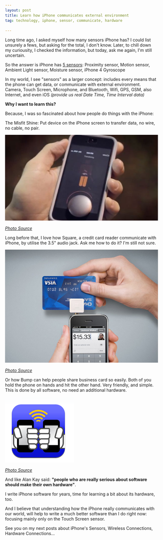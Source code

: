 ```yaml
---
layout: post
title: Learn how iPhone communicates external environment
tag: technology, iphone, sensor, communicate, hardware

---
```


Long time ago, I asked myself how many sensors iPhone has? I could list unsurely a fews, but asking for the total, I don't know. Later, to chill down my curiousity, I checked the information, but today, ask me again, I'm still uncertain.



So the answer is iPhone has [5 sensors](http://ipod.about.com/od/ipodiphonehardwareterms/qt/iphone-sensors.htm): Proximity sensor, Motion sensor, Ambient Light sensor, Moisture sensor, iPhone 4 Gyroscope


In my world, I see "sensors" as a larger concept: includes every means that the phone can get data, or communicate with external environment. Camera, Touch Screen, Microphone, and Bluetooth, Wifi, GPS, GSM, also Internet, and even iOS _(provide us real Date Time, Time Interval data)_



**Why I want to learn this?**



Because, I was so fascinated about how people do things with the iPhone:

The Misfit Shine: Put device on the iPhone screen to transfer data, no wire, no cable, no pair.

![](/images/2013/misfit-shine.jpg)

[_Photo Source_](http://mobileappsnow.us/2012/11/video-misfit-shine-wireless-activity-tracker/)

Long before that, I love how Square, a credit card reader communicate with iPhone, by utilise the 3.5" audio jack. Ask me how to do it? I'm still not sure.

![](/images/2013/square-credit-card-reader.jpg)

[_Photo Source_](http://www.alchemyofchange.net/square-payments/)

Or how Bump can help people share business card so easily. Both of you hold the phone on hands and hit the other hand. Very friendly, and simple. This is done by all software, no need an additional hardware.

![](/images/2013/bumpapp.png)

[_Photo Source_](http://www.momblogmagazine.com/index/2011/01/connect-with-just-a-bump/)


And like Alan Kay said: **"people who are really serious about software should make their own hardware"**.

I write iPhone software for years, time for learning a bit about its hardware, too.

And I believe that understanding how the iPhone really communicates with our world, will help to write a much better software than I do right now: focusing mainly only on the Touch Screen sensor.


See you on my next posts about iPhone's Sensors, Wireless Connections, Hardware Connections...